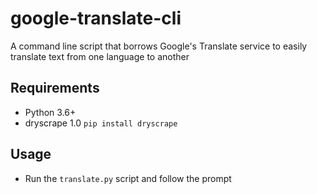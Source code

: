 
# google-translate-cli
A command line script that borrows Google's Translate service to easily translate text from one language to another 

## Requirements
- Python 3.6+
- dryscrape 1.0 ```pip install dryscrape```

## Usage 
- Run the ```translate.py``` script and follow the prompt
